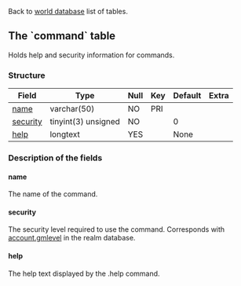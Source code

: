 Back to [world database](mangosdb_struct) list of tables.

The \`command\` table
---------------------

Holds help and security information for commands.

### Structure

| **Field**                    | **Type**            | **Null** | **Key** | **Default** | **Extra** |
|------------------------------|---------------------|----------|---------|-------------|-----------|
| [name](Command#name)         | varchar(50)         | NO       | PRI     |             |           |
| [security](Command#security) | tinyint(3) unsigned | NO       |         | 0           |           |
| [help](Command#help)         | longtext            | YES      |         | None        |           |

### Description of the fields

#### name

The name of the command.

#### security

The security level required to use the command. Corresponds with [account.gmlevel](account#gmlevel) in the realm database.

#### help

The help text displayed by the .help command.
